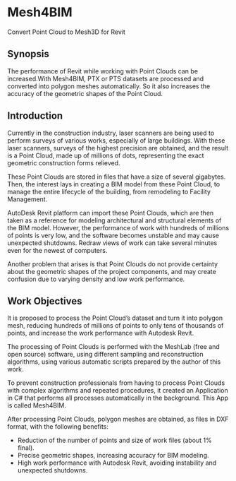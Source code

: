 # Mesh4BIM
Convert Point Cloud to Mesh3D for Revit

## Synopsis
The performance of Revit while working with Point Clouds can be increased.With Mesh4BIM, PTX or PTS datasets are processed and converted into polygon meshes automatically. So it also increases the accuracy of the geometric shapes of the Point Cloud.

## Introduction
Currently in the construction industry, laser scanners are being used to perform surveys of various works, especially of large buildings. With these laser scanners, surveys of the highest precision are obtained, and the result is a Point Cloud, made up of millions of dots, representing the exact geometric construction forms relieved.

These Point Clouds are stored in files that have a size of several gigabytes. Then, the interest lays in creating a BIM model from these Point Cloud, to manage the entire lifecycle of the building, from remodeling to Facility Management.

AutoDesk Revit platform can import these Point Clouds, which are then taken as a reference for modeling architectural and structural elements of the BIM model. However, the performance of work with hundreds of millions of points is very low, and the software becomes unstable and may cause unexpected shutdowns. Redraw views of work can take several minutes even for the newest of computers.

Another problem that arises is that Point Clouds do not provide certainty about the geometric shapes of the project components, and may create confusion due to varying density and low work performance.

## Work Objectives
It is proposed to process the Point Cloud’s dataset and turn it into polygon mesh, reducing hundreds of millions of points to only tens of thousands of points, and increase the work performance with Autodesk Revit.

The processing of Point Clouds is performed with the MeshLab (free and open source) software, using different sampling and reconstruction algorithms, using various automatic scripts prepared by the author of this work.

To prevent construction professionals from having to process Point Clouds with complex algorithms and repeated procedures, it created an Application in C# that performs all processes automatically in the background. This App is called Mesh4BIM.

After processing Point Clouds, polygon meshes are obtained, as files in DXF format, with the following benefits:

- Reduction of the number of points and size of work files (about 1% final).
- Precise geometric shapes, increasing accuracy for BIM modeling.
- High work performance with Autodesk Revit, avoiding instability and unexpected shutdowns.
